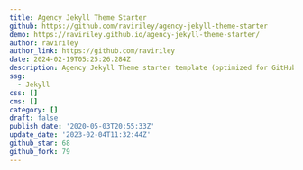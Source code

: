 ```yaml
---
title: Agency Jekyll Theme Starter
github: https://github.com/raviriley/agency-jekyll-theme-starter
demo: https://raviriley.github.io/agency-jekyll-theme-starter/
author: raviriley
author_link: https://github.com/raviriley
date: 2024-02-19T05:25:26.284Z
description: Agency Jekyll Theme starter template (optimized for GitHub Pages)
ssg:
  - Jekyll
css: []
cms: []
category: []
draft: false
publish_date: '2020-05-03T20:55:33Z'
update_date: '2023-02-04T11:32:44Z'
github_star: 68
github_fork: 79
---
```

